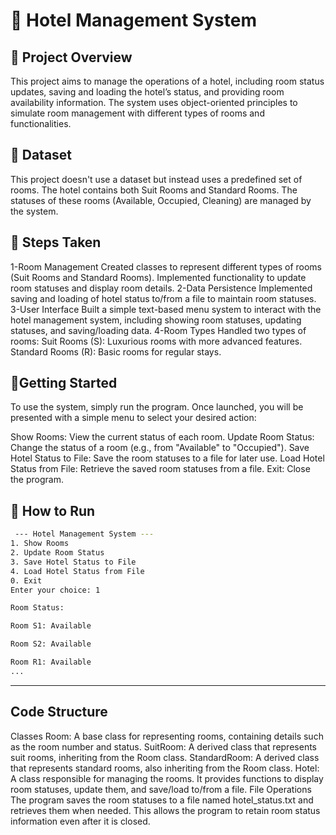 # 🏨 Hotel Management System
## 📌 Project Overview
This project aims to manage the operations of a hotel, including room status updates, saving and loading the hotel’s status, and providing room availability information. The system uses object-oriented principles to simulate room management with different types of rooms and functionalities.

## 📂 Dataset
This project doesn't use a dataset but instead uses a predefined set of rooms. The hotel contains both Suit Rooms and Standard Rooms. The statuses of these rooms (Available, Occupied, Cleaning) are managed by the system.

## 🔧 Steps Taken
1-Room Management
Created classes to represent different types of rooms (Suit Rooms and Standard Rooms).
Implemented functionality to update room statuses and display room details.
2-Data Persistence
Implemented saving and loading of hotel status to/from a file to maintain room statuses.
3-User Interface
Built a simple text-based menu system to interact with the hotel management system, including showing room statuses, updating statuses, and saving/loading data.
4-Room Types
Handled two types of rooms:
Suit Rooms (S): Luxurious rooms with more advanced features.
Standard Rooms (R): Basic rooms for regular stays.

## 🚀Getting Started
To use the system, simply run the program. Once launched, you will be presented with a simple menu to select your desired action:

Show Rooms: View the current status of each room.
Update Room Status: Change the status of a room (e.g., from "Available" to "Occupied").
Save Hotel Status to File: Save the room statuses to a file for later use.
Load Hotel Status from File: Retrieve the saved room statuses from a file.
Exit: Close the program.

## 📌 How to Run 
```bash
 --- Hotel Management System ---
1. Show Rooms
2. Update Room Status
3. Save Hotel Status to File
4. Load Hotel Status from File
0. Exit
Enter your choice: 1

Room Status:

Room S1: Available

Room S2: Available

Room R1: Available
... 
```
---
## Code Structure
Classes
Room: A base class for representing rooms, containing details such as the room number and status.
SuitRoom: A derived class that represents suit rooms, inheriting from the Room class.
StandardRoom: A derived class that represents standard rooms, also inheriting from the Room class.
Hotel: A class responsible for managing the rooms. It provides functions to display room statuses, update them, and save/load to/from a file.
File Operations
The program saves the room statuses to a file named hotel_status.txt and retrieves them when needed. This allows the program to retain room status information even after it is closed.
